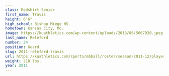 ```yaml
---
class: Redshirt Senior
first_name: Travis
height: 6'6"
high_school: Bishop Miege HS
hometown: Kansas City, Mo.
image: https://kuathletics.com/wp-content/uploads/2013/06/5667920.jpeg
last_name: Releford
number: 24
position: Guard
slug: 2011-releford-travis
url: https://kuathletics.com/sports/mbball/roster/season/2011-12/player/travis-releford/
weight: 210 lbs.
year: 2011
---
```


